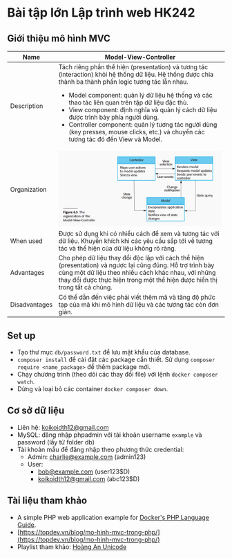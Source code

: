 # Bài tập lớn Lập trình web HK242

## Giới thiệu mô hình MVC

| Name          | Model-View-Controller                                                                                                                                                                                                                                                                                                                                                                                                                                                                                                    |
|---------------|--------------------------------------------------------------------------------------------------------------------------------------------------------------------------------------------------------------------------------------------------------------------------------------------------------------------------------------------------------------------------------------------------------------------------------------------------------------------------------------------------------------------------|
| Description   | Tách riêng phần thể hiện (presentation) và tương tác (interaction) khỏi hệ thống dữ liệu. Hệ thống được chia thành ba thành phần logic tương tác lẫn nhau.<br/> <ul> <li> Model component: quản lý dữ liệu hệ thống và các thao tác liên quan trên tập dữ liệu đặc thù. </li> <li>View component: định nghĩa và quản lý cách dữ liệu được trình bày phía người dùng. </li> <li>Controller component: quản lý tương tác người dùng (key presses, mouse clicks, etc.) và chuyển các tương tác đó đến View và Model.</li> </ul> |
| Organization  | ![mvc](docs/img/img.png)                                                                                                                                                                                                                                                                                                                                                                                                                                                                                                 |
| When used     | Được sử dụng khi có nhiều cách để xem và tương tác với dữ liệu. Khuyến khích khi các yêu cầu sắp tới về tương tác và thể hiện của dữ liệu không rõ ràng.                                                                                                                                                                                                                                                                                                                                                                 |
| Advantages    | Cho phép dữ liệu thay đổi độc lập với cách thể hiện (presentation) và ngược lại cũng đúng. Hỗ trợ trình bày cùng một dữ liệu theo nhiều cách khác nhau, với những thay đổi được thực hiện trong một thể hiện được hiển thị trong tất cả chúng.                                                                                                                                                                                                                                                                           |
| Disadvantages | Có thể dẫn đến việc phải viết thêm mã và tăng độ phức tạp của mã khi mô hình dữ liệu và các tương tác còn đơn giản.

## Set up

- Tạo thư mục `db/password.txt` để lưu mật khẩu của database.
- `composer install` để cài đặt các package cần thiết. Sử dụng `composer require <name_package>` để thêm package mới.
- Chạy chương trình (theo dõi các thay đổi file) với lệnh `docker composer watch`.
- Dừng và loại bỏ các container `docker composer down`.

## Cơ sở dữ liệu

- Liên hệ: koikoidth12@gmail.com
- MySQL: đăng nhập phpadmin với tài khoản username `example` và password (lấy từ folder db)
- Tài khoản mẫu để đăng nhập theo phương thức credential:
    - Admin: charlie@example.com (admin123)
    - User: 
        - bob@example.com (user123$D)
        - koikoidth12@gmail.com (abc123$D)

## Tài liệu tham khảo

- A simple PHP web application example for [Docker's PHP Language Guide](https://docs.docker.com/language/php/).
- [https://topdev.vn/blog/mo-hinh-mvc-trong-php/](https://topdev.vn/blog/mo-hinh-mvc-trong-php/)
- Playlist tham khảo: [Hoàng An Unicode](https://www.youtube.com/watch?v=5lyugYFJXzk&list=PL8y3hWbcppt0nl_IU1-PbRxKm69dn_Nix)
